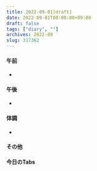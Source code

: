 ```yaml
---
title: 2022-09-01[draft]
date: 2022-09-01T00:00:00+09:00
draft: false
tags: ["diary", ""]
archives: 2022-09
slug: 317362
---
```

#### 午前
- 
#### 午後
- 
#### 体調
- 
#### その他
#### 今日のTabs